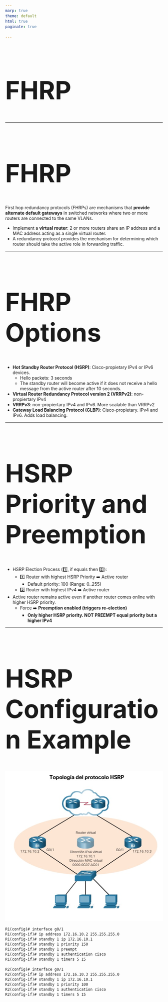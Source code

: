 ```yaml
---
marp: true
theme: default
html: true
paginate: true

---
```

<style>
img[alt~="center"] {
  display: block;
  margin: 0 auto;
}
</style>

<style scoped>
h1 {
  font-size: 80px;
}
</style>

<!-- _class: invert -->

<!-- _paginate: false -->

# FHRP

<!-- _footer: CCNA2v7 Module 9 FHRP Concepts\nPedro Durán -->

---

# FHRP
First hop redundancy protocols (FHRPs) are mechanisms that **provide alternate default gateways** in switched networks where two or more routers are connected to the same VLANs.

- Implement a **virtual router**: 2 or more routers share an IP address and a MAC address acting as a single virtual router.
- A redundancy protocol provides the mechanism for determining which router should take the active role in forwarding traffic.

---

# FHRP Options
- **Hot Standby Router Protocol (HSRP)**: Cisco-propietary IPv4 or IPv6 devices.
  - Hello packets: 3 seconds
  - The standby router will become active if it does not receive a hello message from the active router after 10 seconds.
- **Virtual Router Redundancy Protocol version 2 (VRRPv2)**: non-propiertary IPv4
- **VRRPv3**: non-propiertary IPv4 and IPv6. More scalable than VRRPv2
- **Gateway Load Balancing Protocol (GLBP)**: Cisco-propietary. IPv4 and IPv6. Adds load balancing.

---

# HSRP Priority and Preemption
- HSRP Election Process (1️⃣, if equals then 2️⃣):
  - 1️⃣ Router with highest HSRP Priority ➡️ Active router
    - Default priority: 100 (Range: 0..255)
  - 2️⃣ Router with highest IPv4 ➡️ Active router
- Active router remains active even if another router comes online with higher HSRP priority.
  - Force ➡️ **Preemption enabled (triggers re-election)**
    - **Only higher HSRP priority. NOT PREEMPT equal priority but a higher IPv4**

---
# HSRP Configuration Example

![bg right:38% 100%](img/hsrp.jpg)

```
R1(config)# interface g0/1
R1(config-if)# ip address 172.16.10.2 255.255.255.0 
R1(config-if)# standby 1 ip 172.16.10.1
R1(config-if)# standby 1 priority 150 
R1(config-if)# standby 1 preempt 
R1(config-if)# standby 1 authentication cisco
R1(config-if)# standby 1 timers 5 15

R2(config)# interface g0/1
R2(config-if)# ip address 172.16.10.3 255.255.255.0 
R2(config-if)# standby 1 ip 172.16.10.1 
R2(config-if)# standby 1 priority 100 
R2(config-if)# standby 1 authentication cisco 
R2(config-if)# standby 1 timers 5 15 
```